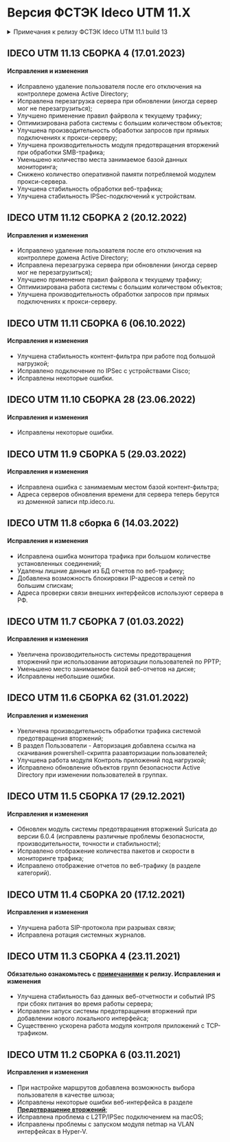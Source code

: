 # Версия ФСТЭК Ideco UTM 11.X

<details>

<summary>Примечания к релизу ФСТЭК Ideco UTM 11.1 build 13</summary>

**Дата выхода версии**: 21.10.2021.

**Техническая поддержка и обратная связь** (поможет нам улучшить продукт):
* Обсудить версию в телеграмм-канале с разработчиками: [https://t.me/idecoutm](https://t.me/idecoutm);
* Портал технической поддержки: [https://help.ideco.ru/](https://help.ideco.ru/);
* Электронная почта: help@ideco.ru;
* Telegram: [ideco.bot](https://telegram.im/@ideco_support_bot).

**Новые возможности версии 11**
* [Кластер отказоустойчивости](../settings/cluster.md). Возможность создания кластера из двух нод для отказоустойчивой конфигурации;
* Улучшенная система отчетности по событиям системы предотвращения вторжений;
* Новая версия модуля контроля приложений. Добавлены определения протоколов новых приложений: DisneyPlus, Mongodb, Pinterest, Reddit, Tumblr, Virtual Assitant (Alexa, Siri) и других. Улучшено определение протоколов и увеличена производительность модуля;
* Усилено шифрование VPN по протоколу SSTP (осторожно, с роутерами MikroTik и возможно другими может не работать).

</details>

## **IDECO UTM 11.13 СБОРКА 4 (17.01.2023)**

#### **Исправления и изменения**

* Исправлено удаление пользователя после его отключения на контроллере домена Active Directory;
* Исправлена перезагрузка сервера при обновлении (иногда сервер мог не перезагрузиться);
* Улучшено применение правил файрвола к текущему трафику;
* Оптимизирована работа системы с большим количеством объектов;
* Улучшена производительность обработки запросов при прямых подключениях к прокси-серверу;
* Улучшена производительность модуля предотвращения вторжений при обработки SMB-трафика;
* Уменьшено количество места занимаемое базой данных мониторинга;
* Снижено количество оперативной памяти потребляемой модулем прокси-сервера.
* Улучшена стабильность обработки веб-трафика;
* Улучшена стабильность IPSec-подключений к устройствам.

## **IDECO UTM 11.12 СБОРКА 2 (20.12.2022)**

#### **Исправления и изменения**

* Исправлено удаление пользователя после его отключения на контроллере домена Active Directory;
* Исправлена перезагрузка сервера при обновлении (иногда сервер мог не перезагрузиться);
* Улучшено применение правил файрвола к текущему трафику;
* Оптимизирована работа системы с большим количеством объектов;
* Улучшена производительность обработки запросов при прямых подключениях к прокси-серверу.

## **IDECO UTM 11.11 СБОРКА 6 (06.10.2022)**

#### **Исправления и изменения**

* Улучшена стабильность контент-фильтра при работе под большой нагрузкой;
* Исправлено подключение по IPSec с устройствами Cisco;
* Исправлены некоторые ошибки.

## **IDECO UTM 11.10 СБОРКА 28 (23.06.2022)**

#### **Исправления и изменения**

* Исправлены некоторые ошибки.  

## **IDECO UTM 11.9 СБОРКА 5 (29.03.2022)**

#### **Исправления и изменения**

* Исправлена ошибка с занимаемым местом базой контент-фильтра;
* Адреса серверов обновления времени для сервера теперь берутся из доменной записи ntp.ideco.ru.
  
## **IDECO UTM 11.8 сборка 6 (14.03.2022)**

#### **Исправления и изменения**

* Исправлена ошибка монитора трафика при большом количестве установленных соединений;
* Удалены лишние данные из БД отчетов по веб-трафику;
* Добавлена возможность блокировки IP-адресов и сетей по большим спискам;
* Адреса проверки связи внешних интерфейсов используют сервера в РФ.
  
## **IDECO UTM 11.7 СБОРКА 7 (01.03.2022)**

#### **Исправления и изменения**

* Увеличена производительность системы предотвращения вторжений при использовании авторизации пользователей по PPTP;
* Уменьшено место занимаемое базой веб-отчетов на диске;
* Исправлены небольшие ошибки.

## **IDECO UTM 11.6 СБОРКА 62 (31.01.2022)**

#### **Исправления и изменения**

* Увеличена производительность обработки трафика системой предотвращения вторжений;
* В раздел Пользователи - Авторизация добавлена ссылка на скачивания powershell-скрипта разавторизации пользователей;
* Улучшена работа модуля Контроль приложений под нагрузкой;
* Исправлено обновление объектов групп безопасности Active Directory при изменении пользователей в группах.

## **IDECO UTM 11.5 СБОРКА 17 (29.12.2021)**

#### **Исправления и изменения**

* Обновлен модуль системы предотвращения вторжений Suricata до версии 6.0.4 (исправлены различные проблемы безопасности, производительности, точности и стабильности);
* Исправлено отображение количества пакетов и скорости в мониторинге трафика;
* Исправлено отображение отчетов по веб-трафику (в разделе категорий).

## **IDECO UTM 11.4 СБОРКА 20 (17.12.2021)**

#### **Исправления и изменения**

* Улучшена работа SIP-протокола при разрывах связи;
* Исправлена ротация системных журналов.

## **IDECO UTM 11.3 СБОРКА 4 (23.11.2021)**

#### Обязательно ознакомьтесь с [примечаниями](https://disk.yandex.ru/i/i3qMwQj8YYC5QA) к релизу. **Исправления и изменения**

* Улучшена стабильность баз данных веб-отчетности и событий IPS при сбоях питания во время работы сервера;
* Исправлен запуск системы предотвращения вторжений при добавлении нового локального интерфейса;
* Существенно ускорена работа модуля контроля приложений с TCP-трафиком.

## **IDECO UTM 11.2 СБОРКА 6 (03.11.2021)**

#### **Исправления и изменения**

* При настройке маршрутов добавлена возможность выбора пользователя в качестве шлюза;
* Исправлены некоторые ошибки веб-интерфейса в разделе [**Предотвращение вторжений**](../settings/access-rules/ips/README.md);
* Исправлена проблема с L2TP/IPSec подключением на macOS;
* Исправлены проблемы с запуском модуля netmap на VLAN интерфейсах в Hyper-V.
